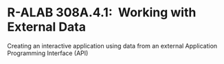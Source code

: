 # R-ALAB 308A.4.1:  Working with External Data
 Creating an interactive application using data from an external Application Programming Interface (API)
